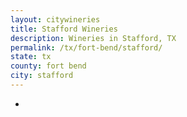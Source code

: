 ```yaml
---
layout: citywineries
title: Stafford Wineries
description: Wineries in Stafford, TX
permalink: /tx/fort-bend/stafford/
state: tx
county: fort bend
city: stafford
---
```

-
